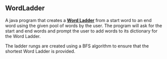 ## WordLadder
A java program that creates a [**Word Ladder**](https://en.wikipedia.org/wiki/Word_ladder) from a start word to an end word using the given pool of words by the user. The program will ask for the start and end words and prompt the user to add words to its dictionary for the Word Ladder.

The ladder rungs are created using a BFS algorithm to ensure that the shortest Word Ladder is provided.
